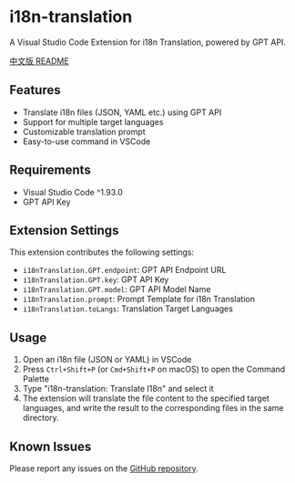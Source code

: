 # i18n-translation

A Visual Studio Code Extension for i18n Translation, powered by GPT API.

[中文版 README](./README_zh_CN.md)

## Features

- Translate i18n files (JSON, YAML etc.) using GPT API
- Support for multiple target languages
- Customizable translation prompt
- Easy-to-use command in VSCode

## Requirements

- Visual Studio Code ^1.93.0
- GPT API Key

## Extension Settings

This extension contributes the following settings:

* `i18nTranslation.GPT.endpoint`: GPT API Endpoint URL
* `i18nTranslation.GPT.key`: GPT API Key
* `i18nTranslation.GPT.model`: GPT API Model Name
* `i18nTranslation.prompt`: Prompt Template for i18n Translation
* `i18nTranslation.toLangs`: Translation Target Languages

## Usage

1. Open an i18n file (JSON or YAML) in VSCode
2. Press `Ctrl+Shift+P` (or `Cmd+Shift+P` on macOS) to open the Command Palette
3. Type "i18n-translation: Translate I18n" and select it
4. The extension will translate the file content to the specified target languages, and write the result to the corresponding files in the same directory.

## Known Issues

Please report any issues on the [GitHub repository](https://github.com/yourusername/i18n-translation/issues).

